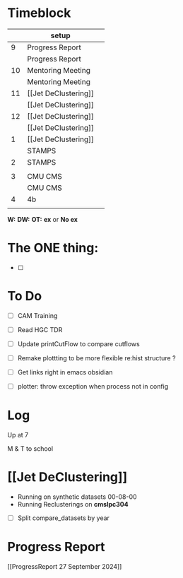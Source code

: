 # Timeblock

|     | setup                |     |
| --- | -------------------- | --- |
| 9   | Progress Report      |     |
|     | Progress Report      |     |
| 10  | Mentoring Meeting    |     |
|     | Mentoring Meeting    |     |
| 11  | [[Jet DeClustering]] |     |
|     | [[Jet DeClustering]] |     |
| 12  | [[Jet DeClustering]] |     |
|     | [[Jet DeClustering]] |     |
| 1   | [[Jet DeClustering]] |     |
|     | STAMPS               |     |
| 2   | STAMPS               |     |
|     |                      |     |
| 3   | CMU CMS              |     |
|     | CMU CMS              |     |
| 4   | 4b                   |     |
|     |                      |     |

**W:**
**DW:**
**OT:**
**ex** or **No ex**

# The ONE thing: 
- [ ] 


# To Do
- [ ] CAM Training
- [ ] Read HGC TDR
- [ ] Update printCutFlow to compare cutflows
- [ ]  Remake plottting to be more flexible re:hist structure ? 
- [ ] Get links right in emacs obsidian
- [ ]  plotter: throw exception when process not in config



# Log

Up at 7 

M & T to school


# [[Jet DeClustering]]
- Running on synthetic datasets 00-08-00
- Running Reclusterings on **cmslpc304**
- [ ] Split compare_datasets by year


# Progress Report
[[ProgressReport 27 September 2024]]